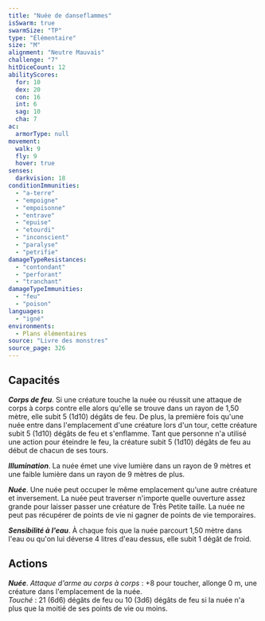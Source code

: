 ```yaml
---
title: "Nuée de danseflammes"
isSwarm: true
swarmSize: "TP"
type: "Élémentaire"
size: "M"
alignment: "Neutre Mauvais"
challenge: "7"
hitDiceCount: 12
abilityScores:
  for: 10
  dex: 20
  con: 16
  int: 6
  sag: 10
  cha: 7
ac:
  armorType: null
movement:
  walk: 9
  fly: 9
  hover: true
senses:
  darkvision: 18
conditionImmunities:
  - "a-terre"
  - "empoigne"
  - "empoisonne"
  - "entrave"
  - "epuise"
  - "etourdi"
  - "inconscient"
  - "paralyse"
  - "petrifie"
damageTypeResistances:
  - "contondant"
  - "perforant"
  - "tranchant"
damageTypeImmunities:
  - "feu"
  - "poison"
languages:
  - "igné"
environments:
  - Plans élémentaires
source: "Livre des monstres"
source_page: 326
---
```

## Capacités
_**Corps de feu**_. Si une créature touche la nuée ou réussit une attaque de corps à corps contre elle alors qu'elle se trouve dans un rayon de 1,50 mètre, elle subit 5 (1d10) dégâts de feu. De plus, la première fois qu'une nuée entre dans l'emplacement d'une créature lors d'un tour, cette créature subit 5 (1d10) dégâts de feu et s'enflamme. Tant que personne n'a utilisé une action pour éteindre le feu, la créature subit 5 (1d10) dégâts de feu au début de chacun de ses tours.

_**Illumination**_. La nuée émet une vive lumière dans un rayon de 9 mètres et une faible lumière dans un rayon de 9 mètres de plus.

_**Nuée**_. Une nuée peut occuper le même emplacement qu'une autre créature et inversement. La nuée peut traverser n'importe quelle ouverture assez grande pour laisser passer une créature de Très Petite taille. La nuée ne peut pas récupérer de points de vie ni gagner de points de vie temporaires.

_**Sensibilité à l'eau**_. À chaque fois que la nuée parcourt 1,50 mètre dans l'eau ou qu'on lui déverse 4 litres d'eau dessus, elle subit 1 dégât de froid.

## Actions
_**Nuée**_. _Attaque d'arme au corps à corps_ : +8 pour toucher, allonge 0 m, une créature dans l'emplacement de la nuée.  
_Touché_ : 21 (6d6) dégâts de feu ou 10 (3d6) dégâts de feu si la nuée n'a plus que la moitié de ses points de vie ou moins.
